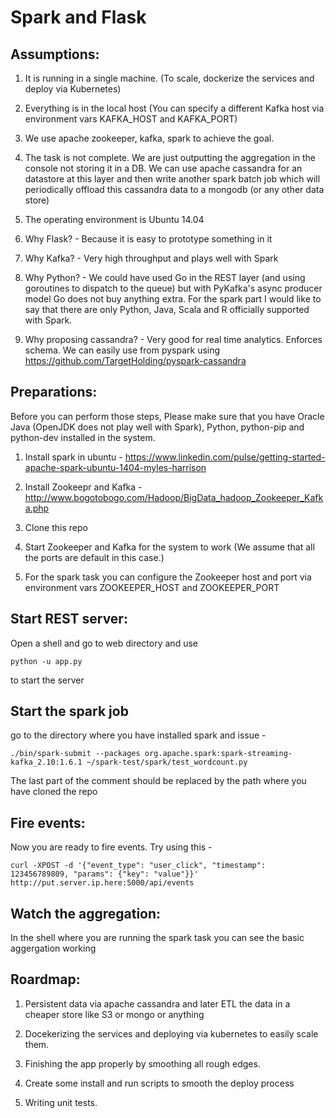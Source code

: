 # Spark and Flask

## Assumptions:

1. It is running in a single machine. (To scale, dockerize the services and deploy via Kubernetes)

2. Everything is in the local host (You can specify a different Kafka host via environment vars KAFKA_HOST and KAFKA_PORT)

3. We use apache zookeeper, kafka, spark to achieve the goal.

4. The task is not complete. We are just outputting the aggregation in the console not storing it in a DB. We can use apache cassandra for an datastore at this layer and then write another spark batch job which will periodically offload this cassandra data to a mongodb (or any other data store)

5. The operating environment is Ubuntu 14.04

6. Why Flask? - Because it is easy to prototype something in it

7. Why Kafka? - Very high throughput and plays well with Spark

8. Why Python? - We could have used Go in the REST layer (and using goroutines to dispatch to the queue) but with PyKafka's async producer model Go does not buy anything extra. For the spark part I would like to say that there are only Python, Java, Scala and R officially supported with Spark.

9. Why proposing cassandra? - Very good for real time analytics. Enforces schema. We can easily use from pyspark using https://github.com/TargetHolding/pyspark-cassandra


## Preparations:

Before you can perform those steps, Please make sure that you have Oracle Java (OpenJDK does not play well with Spark), Python, python-pip and python-dev installed in the system.

1. Install spark in ubuntu - https://www.linkedin.com/pulse/getting-started-apache-spark-ubuntu-1404-myles-harrison

2. Install Zookeepr and Kafka - http://www.bogotobogo.com/Hadoop/BigData_hadoop_Zookeeper_Kafka.php

3. Clone this repo

4. Start Zookeeper and Kafka for the system to work (We assume that all the ports are default in this case.)

5. For the spark task you can configure the Zookeeper host and port via environment vars
ZOOKEEPER_HOST and ZOOKEEPER_PORT


## Start REST server:

Open a shell and go to web directory and use


```
python -u app.py
```

to start the server


## Start the spark job

go to the directory where you have installed spark and issue -


```
./bin/spark-submit --packages org.apache.spark:spark-streaming-kafka_2.10:1.6.1 ~/spark-test/spark/test_wordcount.py
```

The last part of the comment should be replaced by the path where you have cloned the repo


## Fire events:

Now you are ready to fire events. Try using this -


```
curl -XPOST -d '{"event_type": "user_click", "timestamp": 123456789809, "params": {"key": "value"}}' http://put.server.ip.here:5000/api/events
```

## Watch the aggregation:

In the shell where you are running the spark task you can see the basic aggergation working


## Roardmap:

1. Persistent data via apache cassandra and later ETL the data in a cheaper store like S3 or mongo or anything

2. Docekerizing the services and deploying via kubernetes to easily scale them.

3. Finishing the app properly by smoothing all rough edges.

4. Create some install and run scripts to smooth the deploy process

5. Writing unit tests.
